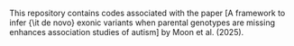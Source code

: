 This repository contains codes associated with the paper [A framework to infer {\it de novo} exonic variants when parental genotypes are missing enhances association studies of autism] by Moon et al. (2025).

